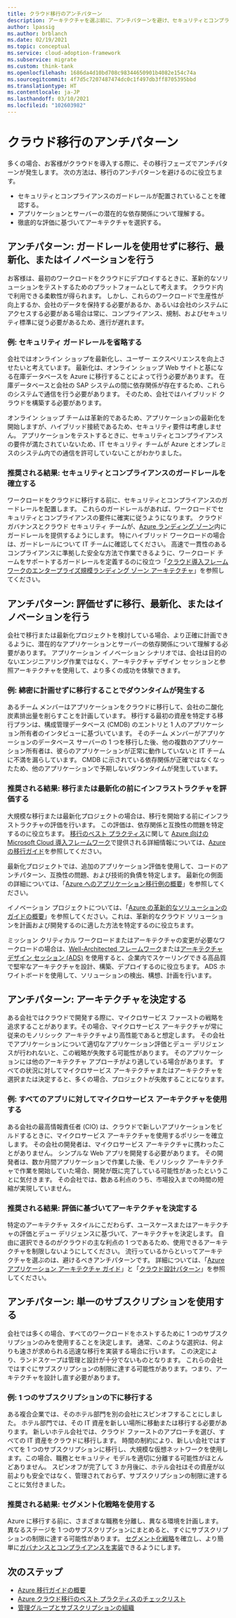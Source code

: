 ```yaml
---
title: クラウド移行のアンチパターン
description: アーキテクチャを選ぶ前に、アンチパターンを避け、セキュリティとコンプライアンスのガードレールを確立し、依存関係について理解し、徹底的に評価します。
author: lpassig
ms.author: brblanch
ms.date: 02/19/2021
ms.topic: conceptual
ms.service: cloud-adoption-framework
ms.subservice: migrate
ms.custom: think-tank
ms.openlocfilehash: 1686da4d10bd708c98344650901b4082e154c74a
ms.sourcegitcommit: 4f7d5c7207487474dc0c1f497db3ff8705395bbd
ms.translationtype: HT
ms.contentlocale: ja-JP
ms.lasthandoff: 03/10/2021
ms.locfileid: "102603982"
---
```

# <a name="cloud-migration-antipatterns"></a>クラウド移行のアンチパターン

多くの場合、お客様がクラウドを導入する際に、その移行フェーズでアンチパターンが発生します。 次の方法は、移行のアンチパターンを避けるのに役立ちます。

- セキュリティとコンプライアンスのガードレールが配置されていることを確認する。
- アプリケーションとサーバーの潜在的な依存関係について理解する。
- 徹底的な評価に基づいてアーキテクチャを選択する。

## <a name="antipattern-migrate-modernize-or-innovate-without-guardrails"></a>アンチパターン: ガードレールを使用せずに移行、最新化、またはイノベーションを行う

お客様は、最初のワークロードをクラウドにデプロイするときに、革新的なソリューションをテストするためのプラットフォームとして考えます。 クラウド内で利用できる柔軟性が得られます。 しかし、これらのワークロードで生産性が向上するか、会社のデータを保持する必要があるか、あるいは会社のシステムにアクセスする必要がある場合は常に、コンプライアンス、規制、およびセキュリティ標準に従う必要があるため、進行が遅れます。

### <a name="example-omit-security-guardrails"></a>例: セキュリティ ガードレールを省略する

会社ではオンライン ショップを最新化し、ユーザー エクスペリエンスを向上させたいと考えています。 最新化は、オンライン ショップ Web サイトと基になる在庫データベースを Azure に移行することによって行う必要があります。 在庫データベースと会社の SAP システムの間に依存関係が存在するため、これらのシステムで通信を行う必要があります。 そのため、会社ではハイブリッド クラウドを構築する必要があります。

オンライン ショップ チームは革新的であるため、アプリケーションの最新化を開始しますが、ハイブリッド接続であるため、セキュリティ要件は考慮しません。 アプリケーションをテストするときに、セキュリティとコンプライアンスの要件が満たされていないため、IT セキュリティ チームが Azure とオンプレミスのシステム内での通信を許可していないことがわかりました。

### <a name="preferred-outcome-establish-security-and-compliance-guardrails"></a>推奨される結果: セキュリティとコンプライアンスのガードレールを確立する

ワークロードをクラウドに移行する前に、セキュリティとコンプライアンスのガードレールを配置します。 これらのガードレールがあれば、ワークロードでセキュリティとコンプライアンスの要件に確実に従うようになります。 クラウド ガバナンスとクラウド セキュリティ チームが、[Azure ランディング ゾーン](/azure/cloud-adoption-framework/ready/landing-zone/)内にガードレールを提供するようにします。 特にハイブリッド ワークロードの場合は、ガードレールについて IT チームに確認してください。 高速で一貫性のあるコンプライアンスに準拠した安全な方法で作業できるように、ワークロード チームをサポートするガードレールを定義するのに役立つ「[クラウド導入フレームワークのエンタープライズ規模ランディング ゾーン アーキテクチャ](/azure/cloud-adoption-framework/ready/enterprise-scale/architecture)」を参照してください。

## <a name="antipattern-migrate-modernize-or-innovate-without-an-assessment"></a>アンチパターン: 評価せずに移行、最新化、またはイノベーションを行う

会社で移行または最新化プロジェクトを検討している場合、より正確に計画できるように、潜在的なアプリケーションとサーバーの依存関係について理解する必要があります。 アプリケーション イノベーション シナリオでは、会社は目的のないエンジニアリング作業ではなく、アーキテクチャ デザイン セッションと参照アーキテクチャを使用して、より多くの成功を体験できます。

### <a name="example-cause-downtime-by-migrating-without-planning-thoroughly"></a>例: 綿密に計画せずに移行することでダウンタイムが発生する

あるチーム メンバーはアプリケーションをクラウドに移行して、会社の二酸化炭素排出量を削らすことを計画しています。 移行する最初の資産を特定する移行プランは、構成管理データベース (CMDB) のエントリと 1 人のアプリケーション所有者のインタビューに基づいています。 そのチーム メンバーがアプリケーションのデータベース サーバーの 1 つを移行した後、他の複数のアプリケーション所有者は、彼らのアプリケーションが正常に動作していないと IT チームに不満を漏らしています。 CMDB に示されている依存関係が正確ではなくなったため、他のアプリケーションで予期しないダウンタイムが発生しています。

### <a name="preferred-outcome-assess-infrastructure-before-migrating-or-modernizing"></a>推奨される結果: 移行または最新化の前にインフラストラクチャを評価する

大規模な移行または最新化プロジェクトの場合は、移行を開始する前にインフラストラクチャの評価を行います。 この評価は、依存関係と互換性の問題を特定するのに役立ちます。 [移行のベスト プラクティス](/azure/cloud-adoption-framework/migrate/azure-best-practices/)に関して [Azure 向けの Microsoft Cloud 導入フレームワーク](/azure/cloud-adoption-framework/overview)で提供される詳細情報については、[Azure の移行ガイド](/azure/cloud-adoption-framework/migrate/azure-migration-guide/)を参照してください。

最新化プロジェクトでは、追加のアプリケーション評価を使用して、コードのアンチパターン、互換性の問題、および技術的負債を特定します。 最新化の側面の詳細については、「[Azure へのアプリケーション移行例の概要](/azure/cloud-adoption-framework/migrate/azure-best-practices/contoso-migration-overview)」を参照してください。

イノベーション プロジェクトについては、「[Azure の革新的なソリューションのガイドの概要](/azure/cloud-adoption-framework/innovate/innovation-guide/)」を参照してください。これは、革新的なクラウド ソリューションを計画および開発するのに適した方法を特定するのに役立ちます。

ミッション クリティカル ワークロードまたはアーキテクチャの変更が必要なワークロードの場合は、[Well-Architected フレームワーク](/azure/architecture/framework)または[アーキテクチャ デザイン セッション (ADS)](/azure/architecture/serverless-quest/ads) を使用すると、企業内でスケーリングできる高品質で堅牢なアーキテクチャを設計、構築、デプロイするのに役立ちます。 ADS ホワイトボードを使用して、ソリューションの検出、構想、計画を行います。

## <a name="antipattern-dictate-an-architecture"></a>アンチパターン: アーキテクチャを決定する

ある会社ではクラウドで開発する際に、マイクロサービス ファーストの戦略を追求することがあります。その場合、マイクロサービス アーキテクチャが常に従来のモノリシック アーキテクチャより高性能であると想定します。 その会社でアプリケーションについて適切なアプリケーション評価とデュー デリジェンスが行われないと、この戦略が失敗する可能性があります。 そのアプリケーションには他のアーキテクチャ アプローチがより適している場合があります。 すべての状況に対してマイクロサービス アーキテクチャまたはアーキテクチャを選択または決定すると、多くの場合、プロジェクトが失敗することになります。

### <a name="example-use-a-microservice-architecture-for-all-apps"></a>例: すべてのアプリに対してマイクロサービス アーキテクチャを使用する

ある会社の最高情報責任者 (CIO) は、クラウドで新しいアプリケーションをビルドするときに、マイクロサービス アーキテクチャを使用するポリシーを確立します。 その会社の開発者は、マイクロサービス アーキテクチャに携わったことがありません。 シンプルな Web アプリを開発する必要があります。 その開発者は、数か月間アプリケーションで作業した後、モノリシック アーキテクチャで作業を開始していた場合、開発が既に完了している可能性があったということに気付きます。 その会社では、数ある利点のうち、市場投入までの時間の短縮が実現していません。

### <a name="preferred-outcome-base-architectural-decisions-on-assessments"></a>推奨される結果: 評価に基づいてアーキテクチャを決定する

特定のアーキテクチャ スタイルにこだわらず、ユースケースまたはアーキテクチャの評価とデュー デリジェンスに基づいて、アーキテクチャを決定します。 自由に選択できるのがクラウドの主な利点の 1 つであるため、使用できるアーキテクチャを制限しないようにしてください。 流行っているからといってアーキテクチャを選ぶのは、避けるべきアンチパターンです。 詳細については、「[Azure アプリケーション アーキテクチャ ガイド](/azure/architecture/guide)」と「[クラウド設計パターン](/azure/architecture/patterns)」を参照してください。

## <a name="antipattern-use-a-single-subscription"></a>アンチパターン: 単一のサブスクリプションを使用する

会社では多くの場合、すべてのワークロードをホストするために 1 つのサブスクリプションのみを使用することを決定します。 通常、このような選択は、何よりも速さが求められる迅速な移行を実装する場合に行います。 この決定により、ランドスケープは管理と設計が十分でないものとなります。 これらの会社ではすぐにサブスクリプションの制限に達する可能性があります。つまり、アーキテクチャを設計し直す必要があります。

### <a name="example-migrate-under-one-subscription"></a>例: 1 つのサブスクリプションの下に移行する

ある複合企業では、そのホテル部門を別の会社にスピンオフすることにしました。 ホテル部門では、その IT 資産を新しい場所に移動または移行する必要があります。 新しいホテル会社では、クラウド ファーストのアプローチを選び、すべての IT 資産をクラウドに移行します。 時間の制約により、新しい会社ではすべてを 1 つのサブスクリプションに移行し、大規模な仮想ネットワークを使用します。この場合、職務とセキュリティ モデルを適切に分離する可能性がほとんどありません。 スピンオフが完了して 3 か月後に、ホテル会社はその資産が以前よりも安全ではなく、管理されておらず、サブスクリプションの制限に達することに気付きました。

### <a name="preferred-outcome-use-a-segmentation-strategy"></a>推奨される結果: セグメント化戦略を使用する

Azure に移行する前に、さまざまな職務を分離し、異なる環境を計画します。 異なるステージを 1 つのサブスクリプションにまとめると、すぐにサブスクリプションの制限に達する可能性があります。 [セグメント化戦略](/azure/architecture/framework/security/design-segmentation)を確立し、より簡単に[ガバナンスとコンプライアンスを実装](../ready/enterprise-scale/management-group-and-subscription-organization.md)できるようにします。

## <a name="next-steps"></a>次のステップ

- [Azure 移行ガイドの概要](/azure/cloud-adoption-framework/migrate/azure-migration-guide/)
- [Azure クラウド移行のベスト プラクティスのチェックリスト](/azure/cloud-adoption-framework/migrate/azure-best-practices/)
- [管理グループとサブスクリプションの組織](../ready/enterprise-scale/management-group-and-subscription-organization.md)
